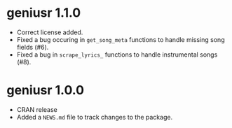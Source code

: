 # geniusr 1.1.0

* Correct license added.
* Fixed a bug occuring in `get_song_meta` functions to handle missing song fields (#6).
* Fixed a bug in `scrape_lyrics_` functions to handle instrumental songs (#8).

# geniusr 1.0.0

* CRAN release
* Added a `NEWS.md` file to track changes to the package.
